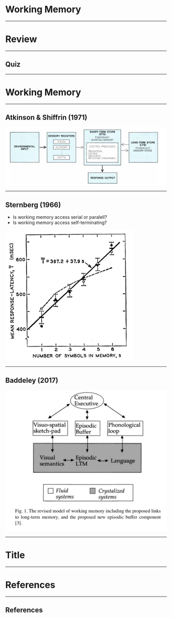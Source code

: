 # Working Memory

---

# Review

---

## Quiz

---

# Working Memory


---

## Atkinson & Shiffrin (1971)

<img src="https://github.com/ethanweed/ExPsyLing/blob/master/2021/Slides/Images/AtkinsonShiffrin_1971.png?raw=true" width="700"/>


---

## Sternberg (1966)

<div id = "left">

- Is working memory access serial or paralell?
- Is working memory access self-terminating?

</div>



<div id = "right">

<img src="https://github.com/ethanweed/ExPsyLing/blob/master/2021/Slides/Images/Sternberg_Experiment1.png?raw=true" width="400"/>

</div>




---

## Baddeley (2017)


<img src="https://github.com/ethanweed/ExPsyLing/blob/master/2021/Slides/Images/Baddeley_current_model_episodic_buffer.png?raw=true" width="600"/>


---

# Title

---


# References

---

## References


<div id = "refs">




</div>